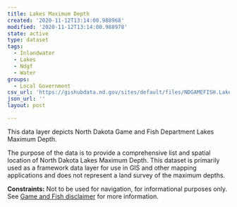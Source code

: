 ```yaml
---
title: Lakes Maximum Depth
created: '2020-11-12T13:14:00.988968'
modified: '2020-11-12T13:14:00.988978'
state: active
type: dataset
tags:
  - Inlandwater
  - Lakes
  - Ndgf
  - Water
groups:
  - Local Government
csv_url: 'https://gishubdata.nd.gov/sites/default/files/NDGAMEFISH.Lake_MaximumDepth.csv'
json_url: ''
layout: post

---
```

<p>This data layer depicts North Dakota Game and Fish Department Lakes Maximum Depth.</p>
<p>The purpose of the data is to provide a comprehensive list and spatial location of North Dakota Lakes Maximum Depth. This dataset is primarily used as a framework data layer for use in GIS and other mapping applications and does not represent a land survey of the maximum depths.</p>
<p><strong>Constraints:</strong> Not to be used for navigation, for informational purposes only. See <a href="/game-and-fish-department-disclaimer">Game and Fish disclaimer</a> for more information.</p>

